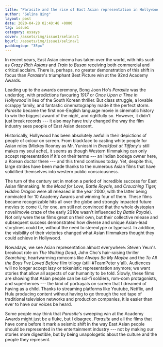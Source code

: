 ```yaml
---
title: "Parasite and the rise of East Asian representation in Hollywood"
author: "Selina Qing"
layout: post
date: 2020-04-28 02:40:48 +0000
tag: issue1
category: essays
cover: /assets/img/issue1/selina/1
bgurl: /assets/img/issue1/selina/1
paddingtop: "35px"
---
```


<p id="first-paragraph">In recent years, East Asian cinema has taken over the world, with hits
such as <i>Crazy Rich Asians</i> and <i>Train to Busan</i> receiving both
commercial and critical acclaim. There is, perhaps, no greater
demonstration of this shift in focus than <i>Parasite</i>'s triumphant Best
Picture win at the 92nd Academy Awards.</p>

Leading up to the awards ceremony, Bong Joon Ho's *Parasite* was the
underdog, with predictions favouring *1917* or *Once Upon a Time in
Hollywood* in lieu of the South Korean thriller. But class struggle, a
lovable scrappy family, and fantastic cinematography made it the perfect
storm. *Parasite* became the first non-English language movie in
cinematic history to win the biggest award of the night, and rightfully
so. However, it didn't just break records --- it also may have truly
changed the way the film industry sees people of East Asian descent.

Historically, Hollywood has been absolutely awful in their depictions of
people of colour on screen. From blackface to casting white people for
Asian roles (Mickey Rooney as Mr. Yunioshi in *Breakfast at Tiffany's*
still makes my soul ache), it seems as though Western filmmaking can
only accept representation if it's on their terms --- an Indian bodega
owner here, a Korean doctor there --- and this trend continues today.
Yet, despite this, large strides have been made thanks to the numerous
Asian films that have solidified themselves into western public
consciousness.

The turn of the century set in motion a period of incredible success for
East Asian filmmaking. *In the Mood for Love, Battle Royale,* and
*Crouching Tiger, Hidden Dragon* were all released in the year 2000,
with the latter being nominated for 10 Academy Awards and winning four
of them. These films became recognizable hits all over the globe and
strongly impacted future movies to come (I, for one, am still not
convinced that the whole dystopian novel/movie craze of the early 2010s
wasn't influenced by *Battle Royale*). Not only were these films great
on their own, but their collective release and subsequent success
demonstrated how diverse and unique Asian-lead storylines could be,
without the need to stereotype or typecast. In addition, the visibility
of their victories changed what Asian filmmakers thought they could
achieve in Hollywood.

Nowadays, we see Asian representation almost everywhere: Steven Yeun's
breakout role on *The Walking Dead*, John Cho's hair-raising thriller
*Searching*, heartwarming romcoms like *Always Be My Maybe* and the *To
All the Boys I've Loved Before* film trilogy (still \#TeamPeter y'all).
Audiences will no longer accept lazy or tokenistic representation
anymore; we want stories that allow all aspects of our humanity to be
told. Slowly, these films are showing that Asian people can be sci-fi
soldiers, rom-com protagonists, and superheroes --- the kind of
portrayals on screen that I dreamed of having as a child. Thanks to
streaming platforms like Youtube, Netflix, and Hulu producing content
without having to go through the red tape of traditional television
networks and production companies, it is easier than ever to have our
voices be heard.

Some people may think that *Parasite*'s sweeping win at the Academy
Awards might just be a fluke, but I disagree. *Parasite* and all the
films that have come before it mark a seismic shift in the way East
Asian people should be represented in the entertainment industry --- not
by making our stories more digestible, but by being unapologetic about
the culture and the people they represent.
